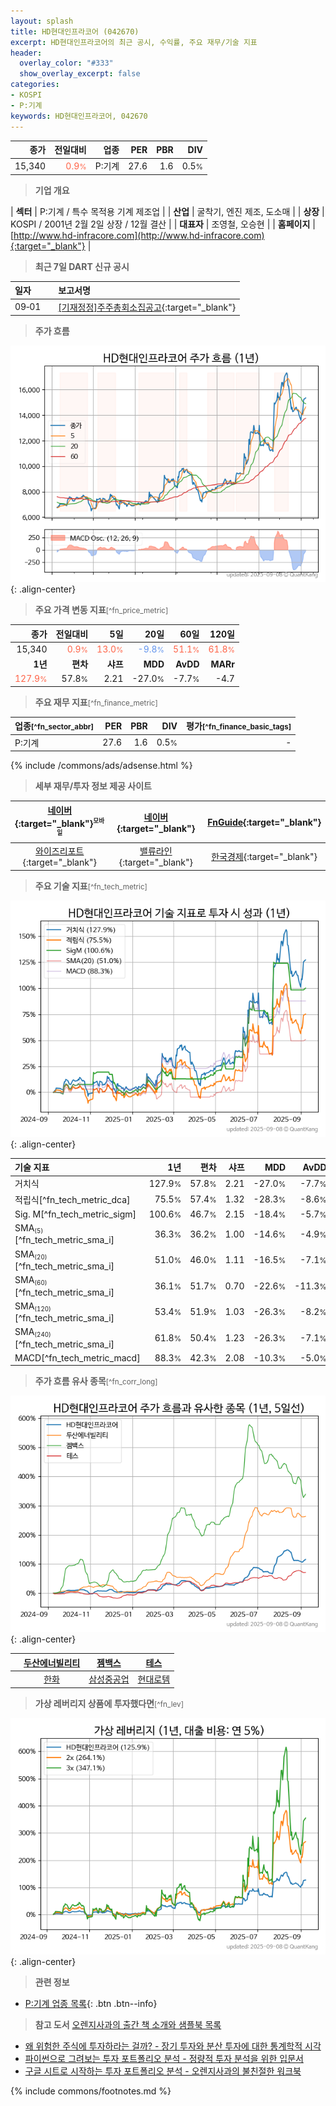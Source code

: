 ```yaml
---
layout: splash
title: HD현대인프라코어 (042670)
excerpt: HD현대인프라코어의 최근 공시, 수익률, 주요 재무/기술 지표
header:
  overlay_color: "#333"
  show_overlay_excerpt: false
categories:
- KOSPI
- P:기계
keywords: HD현대인프라코어, 042670
---
```


| **종가** | **전일대비** | **업종** | **PER** | **PBR** | **DIV** |
| -------: | -----------: | -------: | ------: | ------: | ------: |
| 15,340 | <span style="color: tomato">0.9<small>%</small></span> | P:기계 | 27.6 | 1.6 | 0.5<small>%</small> |

<!-- more -->


> **기업 개요**<a id="company"></a>

| <span style="white-space:nowrap;">**섹터**</span> | P:기계 / 특수 목적용 기계 제조업 |
| <span style="white-space:nowrap;">**산업**</span> | 굴착기, 엔진 제조, 도소매 |
| <span style="white-space:nowrap;">**상장**</span> | KOSPI / 2001년 2월 2일 상장 / 12월 결산 |
| <span style="white-space:nowrap;">**대표자**</span> | 조영철, 오승현 |
| <span style="white-space:nowrap;">**홈페이지**</span> | [http://www.hd-infracore.com](http://www.hd-infracore.com){:target="_blank"} |


> **최근 7일 DART 신규 공시**<a id="dart"></a>

| **일자** |      | **보고서명** |
| :------- | :--- | :----------- |
| 09&#x2011;01 | | [[기재정정]주주총회소집공고](https://dart.fss.or.kr/dsaf001/main.do?rcpNo=20250901000322){:target="_blank"} |


> **주가 흐름**<a id="price"></a>

![042670](/stock/images/042670.png){: .align-center}


> **주요 가격 변동 지표**<small>[^fn_price_metric]</small>

| **종가** | **전일대비** | **5일** | **20일** | **60일** | **120일** |
| -------: | -----------: | ------: | -------: | -------: | --------: |
| 15,340 | <span style="color: tomato">0.9<small>%</small></span> | <span style="color: tomato">13.0<small>%</small></span> | <span style="color: cornflowerblue">-9.8<small>%</small></span> | <span style="color: tomato">51.1<small>%</small></span> | <span style="color: tomato">61.8<small>%</small></span> |
| **1년** | **편차** | **샤프** | **MDD** | **AvDD** | **MARr** |
| <span style="color: tomato">127.9<small>%</small></span> | 57.8<small>%</small> | 2.21 | -27.0<small>%</small> | -7.7<small>%</small> | -4.7 |


> **주요 재무 지표**<small>[^fn_finance_metric]</small>

| **업종**<small>[^fn_sector_abbr]</small> | **PER** | **PBR** | **DIV** | **평가**<small>[^fn_finance_basic_tags]</small> |
| :--------------------------------------- | ------: | ------: | ------: | ----------------------------------------------: |
| P:기계 | 27.6 | 1.6 | 0.5<small>%</small> | - |



{% include /commons/ads/adsense.html %}

> **세부 재무/투자 정보 제공 사이트**

| [네이버](https://m.stock.naver.com/domestic/stock/042670/finance/summary){:target="_blank"}<sup><small>모바일</small></sup> | [네이버](https://finance.naver.com/item/coinfo.naver?code=042670){:target="_blank"} | [FnGuide](https://comp.fnguide.com/SVO2/ASP/SVD_Invest.asp?gicode=A042670&MenuYn=Y){:target="_blank"} |
| :---: | :---: | :---: |
| [와이즈리포트](https://comp.wisereport.co.kr/company/c1040001.aspx?cmp_cd=042670){:target="_blank"} | [밸류라인](https://www.valueline.co.kr/finance/summary/042670){:target="_blank"} | [한국경제](https://markets.hankyung.com/stock/042670/financial-summary){:target="_blank"} |


> **주요 기술 지표**<small>[^fn_tech_metric]</small>


![042670](/stock/images/042670_tech.png){: .align-center}

| **기술 지표** | **1년** | **편차** | **샤프** | **MDD** | **AvDD** |
| :------------ | ------: | -----------: | -------: | ------: | -------: |
| 거치식 | 127.9<small>%</small> | 57.8<small>%</small> | 2.21 | -27.0<small>%</small> | -7.7<small>%</small> |
| 적립식[^fn_tech_metric_dca] | 75.5<small>%</small> | 57.4<small>%</small> | 1.32 | -28.3<small>%</small> | -8.6<small>%</small> |
| Sig. M[^fn_tech_metric_sigm] | 100.6<small>%</small> | 46.7<small>%</small> | 2.15 | -18.4<small>%</small> | -5.7<small>%</small> |
| SMA<small><sub>(5)</sub></small>[^fn_tech_metric_sma_i] | 36.3<small>%</small> | 36.2<small>%</small> | 1.00 | -14.6<small>%</small> | -4.9<small>%</small> |
| SMA<small><sub>(20)</sub></small>[^fn_tech_metric_sma_i] | 51.0<small>%</small> | 46.0<small>%</small> | 1.11 | -16.5<small>%</small> | -7.1<small>%</small> |
| SMA<small><sub>(60)</sub></small>[^fn_tech_metric_sma_i] | 36.1<small>%</small> | 51.7<small>%</small> | 0.70 | -22.6<small>%</small> | -11.3<small>%</small> |
| SMA<small><sub>(120)</sub></small>[^fn_tech_metric_sma_i] | 53.4<small>%</small> | 51.9<small>%</small> | 1.03 | -26.3<small>%</small> | -8.2<small>%</small> |
| SMA<small><sub>(240)</sub></small>[^fn_tech_metric_sma_i] | 61.8<small>%</small> | 50.4<small>%</small> | 1.23 | -26.3<small>%</small> | -7.1<small>%</small> |
| MACD[^fn_tech_metric_macd] | 88.3<small>%</small> | 42.3<small>%</small> | 2.08 | -10.3<small>%</small> | -5.0<small>%</small> |


> **주가 흐름 유사 종목**<a id="corr"></a><small>[^fn_corr_long]</small>

![042670](/stock/images/042670_corr.png){: .align-center}

|       | [두산에너빌리티](/034020/) | [젬백스](/082270/) | [테스](/095610/) |
| :---: | :------------------------------------: | :------------------------------------: | :------------------------------------: |
|       | [한화](/000880/) | [삼성중공업](/010140/) | [현대로템](/064350/) |


> **가상 레버리지 상품에 투자했다면**<a id="2x"></a><small>[^fn_lev]</small>

![042670](/stock/images/042670_2x.png){: .align-center}


> **관련 정보**

- [P:기계 업종 목록](/stats/sector/kospi_업종_기계_종목/){: .btn .btn--info}

> **참고 도서** [오렌지사과의 출간 책 소개와 샘플북 목록](https://kongdori.tistory.com/691)

- [왜 위험한 주식에 투자하라는 걸까? - 장기 투자와 분산 투자에 대한 통계학적 시각](https://kongdori.tistory.com/421)
- [파이썬으로 그려보는 투자 포트폴리오 분석  - 정량적 투자 분석을 위한 입문서](https://kongdori.tistory.com/643)
- [구글 시트로 시작하는 투자 포트폴리오 분석 - 오렌지사과의 불친절한 워크북](https://kongdori.tistory.com/449)


{% include commons/footnotes.md %}